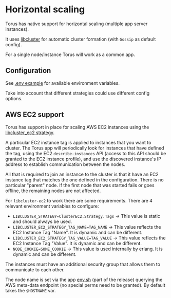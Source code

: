 # Horizontal scaling

Torus has native support for horizontal scaling (multiple app server instances).

It uses [libcluster](https://github.com/bitwalker/libcluster) for automatic cluster formation (with `Gossip` as default config).

For a single node/instance Torus will work as a common app.

## Configuration

See [.env example](https://github.com/Simon-Initiative/oli-torus/blob/master/oli.example.env) for available environment variables.

Take into account that different strategies could use different config options.

## AWS EC2 support

Torus has support in place for scaling AWS EC2 instances using the [libcluster_ec2 strategy](https://github.com/kyleaa/libcluster_ec2).

A particular EC2 instance tag is applied to instances that you want to cluster. The Torus app will periodically look for instances that have defined the tag,
using the EC2 `describe-instances` API (access to this API should be granted to the EC2 instance profile), and use the discovered instance's IP address to
establish communication between the nodes.

All that is required to join an instance to the cluster is that it have an EC2 instance tag that matches the one defined in the configuration. There is no
particular "parent" node. If the first node that was started fails or goes offline, the remaining nodes are not affected.

For `libcluster-ec2` to work there are some requirements. There are 4 relevant environment variables to configure:

- `LIBCLUSTER_STRATEGY=ClusterEC2.Strategy.Tags` -> This value is static and should always be used.
- `LIBCLUSTER_EC2_STRATEGY_TAG_NAME=TAG_NAME` -> This value reflects the EC2 Instance Tag "Name". It is dynamic and can be different.
- `LIBCLUSTER_EC2_STRATEGY_TAG_VALUE=TAG_VALUE` -> This value reflects the EC2 Instance Tag "Value". It is dynamic and can be different.
- `NODE_COOKIE=SOME_COOKIE` -> This value is used internally by erlang. It is dynamic and can be different.

The instances must have an additional security group that allows them to communicate to each other.

The node name is set via the app [env.sh](https://github.com/Simon-Initiative/oli-torus/blob/master/rel/env.sh.eex) (part of the release) querying the
AWS meta-data endpoint (no special perms need to be granted). By default takes the `$HOSTNAME` var.
